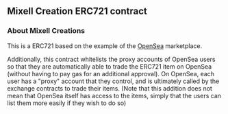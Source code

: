 ## Mixell Creation ERC721 contract

### About Mixell Creations

This is a ERC721 based on the example of the [OpenSea](https://opensea.io) marketplace. 

Additionally, this contract whitelists the proxy accounts of OpenSea users so that they are automatically able to trade the ERC721 item on OpenSea (without having to pay gas for an additional approval). On OpenSea, each user has a "proxy" account that they control, and is ultimately called by the exchange contracts to trade their items. (Note that this addition does not mean that OpenSea itself has access to the items, simply that the users can list them more easily if they wish to do so)